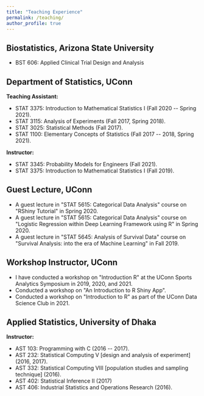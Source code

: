 ```yaml
---
title: "Teaching Experience"
permalink: /teaching/
author_profile: true
---
```


## Biostatistics, Arizona State University
* BST 606: Applied Clinical Trial Design and Analysis

## Department of Statistics, UConn
**Teaching Assistant:**
* STAT 3375: Introduction to Mathematical Statistics I (Fall 2020 -- Spring 2021).
* STAT 3115: Analysis of Experiments (Fall 2017, Spring 2018).
* STAT 3025: Statistical Methods (Fall 2017).
* STAT 1100: Elementary Concepts of Statistics (Fall 2017 -- 2018, Spring 2021).

**Instructor:** 
* STAT 3345: Probability Models for Engineers (Fall 2021). 
* STAT 3375: Introduction to Mathematical Statistics I (Fall 2019). 

## Guest Lecture, UConn
* A guest lecture in "STAT 5615: Categorical Data Analysis" course on "RShiny Tutorial" in Spring 2020. 
* A guest lecture in "STAT 5615: Categorical Data Analysis" course on 
"Logistic Regression within Deep Learning Framework using R" in Spring 2020.
* A guest lecture in "STAT 5645: Analysis of Survival Data" course on "Survival Analysis: into the era of Machine Learning" in Fall 2019.
  
## Workshop Instructor, UConn
* I have conducted a workshop on "Introduction R" at the UConn Sports Analytics Symposium in 2019, 2020, and 2021. 
* Conducted a workshop on "An Introduction to R Shiny App". <!--, organized by ISRT, University of Dhaka, on April 9, 2021.-->
* Conducted a workshop on "Introduction to R" as part of the UConn Data Science Club in 2021.

## Applied Statistics, University of Dhaka
**Instructor:**
* AST 103: Programming with C (2016 -- 2017).
* AST 232: Statistical Computing V [design and analysis of experiment] (2016, 2017).
* AST 332: Statistical Computing VIII [population studies and sampling technique] (2016).
* AST 402: Statistical Inference II (2017)
* AST 406: Industrial Statistics and Operations Research (2016).


